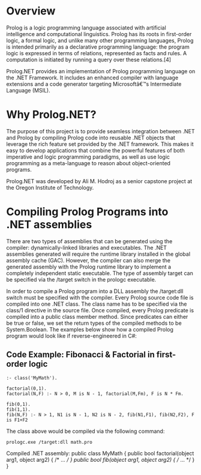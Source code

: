 # Overview

Prolog is a logic programming language associated with artificial intelligence and computational linguistics. Prolog has its roots in first-order logic, a formal logic, and unlike many other programming languages, Prolog is intended primarily as a declarative programming language: the program logic is expressed in terms of relations, represented as facts and rules. A computation is initiated by running a query over these relations.[4]

Prolog.NET provides an implementation of Prolog programming language on the .NET Framework. It includes an enhanced compiler with language extensions and a code generator targeting Microsoftâ€™s Intermediate Language (MSIL).

# Why Prolog.NET? 

The purpose of this project is to provide seamless integration between .NET and Prolog by compiling Prolog code into reusable .NET objects that leverage the rich feature set provided by the .NET framework. This makes it easy to develop applications that combine the powerful features of both imperative and logic programming paradigms, as well as use logic programming as a meta-language to reason about object-oriented programs.

Prolog.NET was developed by Ali M. Hodroj as a senior capstone project at the Oregon Institute of Technology.


# Compiling Prolog Programs into .NET assemblies

There are two types of assemblies that can be generated using the compiler: dynamically-linked libraries and executables. The .NET assemblies generated will require the runtime library installed in the global assembly cache (GAC). However, the compiler can also merge the generated assembly with the Prolog runtime library to implement a completely independent static executable. The type of assembly target can be specified via the /target switch in the prologc executable.

In order to compile a Prolog program into a DLL assembly the /target:dll switch must be specified with the compiler. Every Prolog source code file is compiled into one .NET class. The class name has to be specified via the class/1 directive in the source file. Once compiled, every Prolog predicate is compiled into a public class member method. Since predicates can either be true or false, we set the return types of the compiled methods to be System.Boolean. The examples below show how a compiled Prolog program would look like if reverse-engineered in C#:

## Code Example: Fibonacci & Factorial in first-order logic 

    :- class('MyMath').

    factorial(0,1).
    factorial(N,F) :- N > 0, M is N - 1, factorial(M,Fm), F is N * Fm.
    
    fib(0,1).
    fib(1,1).
    fib(N,F) :- N > 1, N1 is N - 1, N2 is N - 2, fib(N1,F1), fib(N2,F2), F is F1+F2
   
The class above would be compiled via the following command:

    prologc.exe /target:dll math.pro
    
Compiled .NET assembly: 
    public class MyMath { 
        public bool factorial(object arg1, object arg2) { /* ... */ } 
        public bool fib(object arg1, object arg2) { /* ... */ } 
    }





